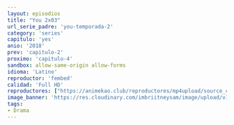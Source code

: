```yaml
---
layout: episodios
title: "You 2x03"
url_serie_padre: 'you-temporada-2'
category: 'series'
capitulo: 'yes'
anio: '2018'
prev: 'capitulo-2'
proximo: 'capitulo-4'
sandbox: allow-same-origin allow-forms
idioma: 'Latino'
reproductor: 'fembed'
calidad: 'Full HD'
reproductores: ["https://animekao.club/reproductores/mp4upload/source_cpanel/embed.php?data=8NgPbWnTB/F+1Qx88C/2ovt8/LEUkVG8+U+oQ9LKkR9loj2a2RxgAQ93eNwQjaeLf97nI5H/9WgMrIZxi5nCG0WbZU7tYK+wOGv6K9eNjokHxHrOHkcqBg5t0YR2al9ST5+OsbaY0wk1mJlID2V/xSxXkrFI+NOrUdC/DpulVG5dj4pRnCtUcoFqUkGVYtEkVZXhb/mf+WLl85PIjNBIhT6fRpfCy2OfqCm+fLfMYN3fIHa8lrCKp8TtTvcjnwCetSP8W8Wg+8OqEEe4Mjmg9DI7wGNJGOmmmfpiCiBUxCqCuW/rgw4aE3C5MJsmmtq+2GBrgVeDgI34W8NxKcEYqwPFZDwgPxdQNO3cJ64rLs6KgVBa3Jc4a3loOx4WBF0Sr/jOZHvm1VWX6tkA6/YkracCqztS49MYcd9dXefWCNQ=","https://animekao.club/kaodrive/embed.php?data=yeOarA73XvUdEXSJKIwJCWMzziYMx+lRw552wou36hMV9RkE05SdI5KEgqwCHSFV3NuIg81HIwb9azxqJZPYQQ43Jk0YJIQ/VCkhp4qhD1vcqU7MhoX6ODaQuz+n6D3ElfmMTUPC3qpJdMMaFEJk5kfKt6jv7agCbkZZe8WE3q6eqMCScvf93SEHsa86pFm+g5pIgxlyAYJzfhGfDNdFMOjlz2QB70WMmTLbdZXWB7EYNvHdXYwff7HfXKmeakgEsmUIvCo3/od5/daY19XuNzhOki9W/A+5JtAGWHTa12+rgmxytzqqwGq/XxfLMFMzj7PcQ2dc/XSdBBuu6TY4dTMRfOZWO0qSvJpGUNsaCr6hWaM1QbLxuFgQyIKfzrH61NOqU45v9nMd7WjXX+Vs7a1olgmsgVBwGC/s/0pOL7VT85cCEEJlVD5Ucqf7G1reav1Gu7l4P06Z1DIctMZYJipL8fn2A8wHf6Gqwb+B8Zk=","https://animekao.club/play/series/y/you/you-2x03.html","https://www.ilovefembed.best/v/8d5gqu8w8d1wzx1","https://gounlimited.to/embed-ykz0c557obkw.html"]
image_banner: 'https://res.cloudinary.com/imbriitneysam/image/upload/v1546465939/you-banner-min.jpg'
tags:
- Drama
---
```












